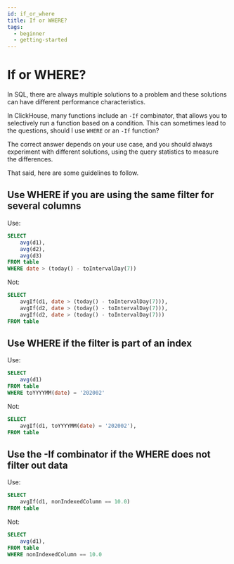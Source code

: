 ```yaml
---
id: if_or_where
title: If or WHERE?
tags:
  - beginner
  - getting-started
---
```


# If or WHERE?

In SQL, there are always multiple solutions to a problem and these solutions can have different performance characteristics.

In ClickHouse, many functions include an `-If` combinator, that allows you to selectively run a function based on a condition. This can sometimes lead to the questions, should I use `WHERE` or an `-If` function?

The correct answer depends on your use case, and you should always experiment with different solutions, using the query statistics to measure the differences.

That said, here are some guidelines to follow.

## Use WHERE if you are using the same filter for several columns

Use:

```sql
SELECT
    avg(d1),
    avg(d2),
    avg(d3)
FROM table
WHERE date > (today() - toIntervalDay(7))
```

Not:

```sql
SELECT
    avgIf(d1, date > (today() - toIntervalDay(7))),
    avgIf(d2, date > (today() - toIntervalDay(7))),
    avgIf(d2, date > (today() - toIntervalDay(7)))
FROM table
```
## Use WHERE if the filter is part of an index

Use:

```sql
SELECT
    avg(d1)
FROM table
WHERE toYYYYMM(date) = '202002'
```
Not:

```sql
SELECT
    avgIf(d1, toYYYYMM(date) = '202002'),
FROM table
```
    
## Use the -If combinator if the WHERE does not filter out data

Use:

```sql
SELECT
    avgIf(d1, nonIndexedColumn == 10.0)
FROM table
```
Not:

```sql
SELECT
    avg(d1),
FROM table
WHERE nonIndexedColumn == 10.0
```